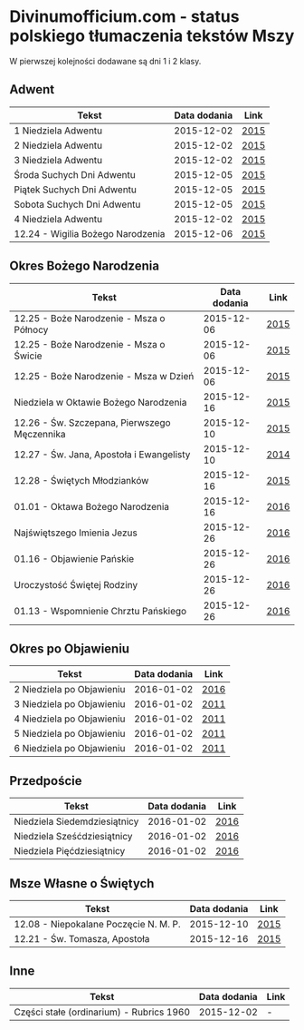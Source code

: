 # Divinumofficium.com - status polskiego tłumaczenia tekstów Mszy

W pierwszej kolejności dodawane są dni 1 i 2 klasy.

## Adwent

Tekst | Data dodania | Link
----- | -------------|-----
1 Niedziela Adwentu | 2015-12-02 | [2015](http://divinumofficium.com/cgi-bin/missa/missa.pl?lang2=Polski&Propers=1&date=11-29-2015)
2 Niedziela Adwentu | 2015-12-02 | [2015](http://divinumofficium.com/cgi-bin/missa/missa.pl?lang2=Polski&Propers=1&date=12-06-2015)
3 Niedziela Adwentu | 2015-12-02 | [2015](http://divinumofficium.com/cgi-bin/missa/missa.pl?lang2=Polski&Propers=1&date=12-13-2015)
Środa Suchych Dni Adwentu | 2015-12-05 | [2015](http://divinumofficium.com/cgi-bin/missa/missa.pl?lang2=Polski&Propers=1&date=12-16-2015)
Piątek Suchych Dni Adwentu | 2015-12-05 | [2015](http://divinumofficium.com/cgi-bin/missa/missa.pl?lang2=Polski&Propers=1&date=12-18-2015)
Sobota Suchych Dni Adwentu | 2015-12-05 | [2015](http://divinumofficium.com/cgi-bin/missa/missa.pl?lang2=Polski&Propers=1&date=12-19-2015)
4 Niedziela Adwentu | 2015-12-02 | [2015](http://divinumofficium.com/cgi-bin/missa/missa.pl?lang2=Polski&Propers=1&date=12-20-2015)
12.24 - Wigilia Bożego Narodzenia | 2015-12-06 | [2015](http://divinumofficium.com/cgi-bin/missa/missa.pl?lang2=Polski&Propers=1&date=12-24-2015)

## Okres Bożego Narodzenia

Tekst | Data dodania | Link
----- | -------------|-----
12.25 - Boże Narodzenie - Msza o Północy | 2015-12-06 | [2015](http://divinumofficium.com/cgi-bin/missa/missa.pl?lang2=Polski&Propers=1&date=12-25-2015&missanumber=1)
12.25 - Boże Narodzenie - Msza o Świcie | 2015-12-06 | [2015](http://divinumofficium.com/cgi-bin/missa/missa.pl?lang2=Polski&Propers=1&date=12-25-2015&missanumber=2)
12.25 - Boże Narodzenie - Msza w Dzień | 2015-12-06 | [2015](http://divinumofficium.com/cgi-bin/missa/missa.pl?lang2=Polski&Propers=1&date=12-25-2015&missanumber=3)
Niedziela w Oktawie Bożego Narodzenia | 2015-12-16 | [2015](http://divinumofficium.com/cgi-bin/missa/missa.pl?lang2=Polski&Propers=1&date=12-27-2015)
12.26 - Św. Szczepana, Pierwszego Męczennika | 2015-12-10 | [2015](http://divinumofficium.com/cgi-bin/missa/missa.pl?lang2=Polski&Propers=1&date=12-26-2015)
12.27 - Św. Jana, Apostoła i Ewangelisty | 2015-12-10 | [2014](http://divinumofficium.com/cgi-bin/missa/missa.pl?lang2=Polski&Propers=1&date=12-27-2014)
12.28 - Świętych Młodzianków | 2015-12-16 | [2015](http://divinumofficium.com/cgi-bin/missa/missa.pl?lang2=Polski&Propers=1&date=12-28-2015)
01.01 - Oktawa Bożego Narodzenia | 2015-12-16 | [2016](http://divinumofficium.com/cgi-bin/missa/missa.pl?lang2=Polski&Propers=1&date=01-01-2016)
Najświętszego Imienia Jezus | 2015-12-26 | [2016](http://divinumofficium.com/cgi-bin/missa/missa.pl?lang2=Polski&Propers=1&date=01-03-2016)
01.16 - Objawienie Pańskie | 2015-12-26 | [2016](http://divinumofficium.com/cgi-bin/missa/missa.pl?lang2=Polski&Propers=1&date=01-06-2016)
Uroczystość Świętej Rodziny | 2015-12-26 | [2016](http://divinumofficium.com/cgi-bin/missa/missa.pl?lang2=Polski&Propers=1&date=01-10-2016)
01.13 - Wspomnienie Chrztu Pańskiego | 2015-12-26 | [2016](http://divinumofficium.com/cgi-bin/missa/missa.pl?lang2=Polski&Propers=1&date=01-13-2016)

## Okres po Objawieniu

Tekst | Data dodania | Link
----- | -------------|-----
2 Niedziela po Objawieniu | 2016-01-02 | [2016](http://divinumofficium.com/cgi-bin/missa/missa.pl?lang2=Polski&Propers=1&date=01-17-2016)
3 Niedziela po Objawieniu | 2016-01-02 | [2011](http://divinumofficium.com/cgi-bin/missa/missa.pl?lang2=Polski&Propers=1&date=1-23-2011)
4 Niedziela po Objawieniu | 2016-01-02 | [2011](http://divinumofficium.com/cgi-bin/missa/missa.pl?lang2=Polski&Propers=1&date=01-30-2011)
5 Niedziela po Objawieniu | 2016-01-02 | [2011](http://divinumofficium.com/cgi-bin/missa/missa.pl?lang2=Polski&Propers=1&date=02-06-2011)
6 Niedziela po Objawieniu | 2016-01-02 | [2011](http://divinumofficium.com/cgi-bin/missa/missa.pl?lang2=Polski&Propers=1&date=02-13-2011)

## Przedpoście

Tekst | Data dodania | Link
----- | -------------|-----
Niedziela Siedemdziesiątnicy | 2016-01-02 | [2016](http://divinumofficium.com/cgi-bin/missa/missa.pl?lang2=Polski&Propers=1&date=01-24-2016)
Niedziela Sześćdziesiątnicy | 2016-01-02 | [2016](http://divinumofficium.com/cgi-bin/missa/missa.pl?lang2=Polski&Propers=1&date=01-31-2016)
Niedziela Pięćdziesiątnicy | 2016-01-02 | [2016](http://divinumofficium.com/cgi-bin/missa/missa.pl?lang2=Polski&Propers=1&date=02-07-2016)

## Msze Własne o Świętych

Tekst | Data dodania | Link
----- | -------------|-----
12.08 - Niepokalane Poczęcie N. M. P. | 2015-12-10 | [2015](http://divinumofficium.com/cgi-bin/missa/missa.pl?lang2=Polski&Propers=1&date=12-08-2015)
12.21 - Św. Tomasza, Apostoła | 2015-12-16 | [2015](http://divinumofficium.com/cgi-bin/missa/missa.pl?lang2=Polski&Propers=1&date=12-21-2015)

## Inne

Tekst | Data dodania | Link
----- | -------------|-----
Części stałe (ordinarium) - Rubrics 1960 | 2015-12-02 | -
